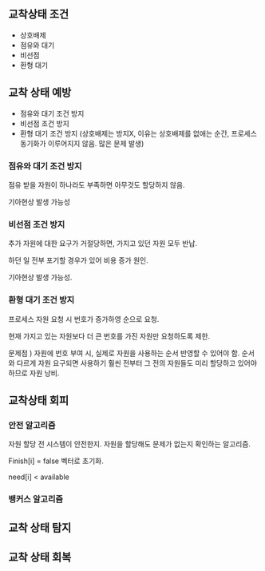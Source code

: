 ## 교착상태 조건

- 상호배제
- 점유와 대기
- 비선점
- 환형 대기

## 교착 상태 예방

- 점유와 대기 조건 방지
- 비선점 조건 방지
- 환형 대기 조건 방지
  (상호배제는 방지X, 이유는 상호배제를 없애는 순간, 프로세스 동기화가 이루어지지 않음. 많은 문제 발생)

### 점유와 대기 조건 방지

점유 받을 자원이 하나라도 부족하면 아무것도 할당하지 않음.

기아현상 발생 가능성

### 비선점 조건 방지

추가 자원에 대한 요구가 거절당하면, 가지고 있던 자원 모두 반납.

하던 일 전부 포기할 경우가 있어 비용 증가 원인.

기아현상 발생 가능성.

### 환형 대기 조건 방지

프로세스 자원 요청 시 번호가 증가하영 순으로 요청.

현재 가지고 있는 자원보다 더 큰 번호를 가진 자원만 요청하도록 제한.

문제점 ) 자원에 번호 부여 시, 실제로 자원을 사용하는 순서 반영할 수 있어야 함. 순서와 다르게 자원 요구되면 사용하기 훨씬 전부터 그 전의 자원들도 미리 할당하고 있어야 하므로 자원 낭비.

## 교착상태 회피

### 안전 알고리즘

자원 할당 전 시스템이 안전한지. 자원을 할당해도 문제가 없는지 확인하는 알고리즘.

Finish[i] = false 벡터로 초기화.

need[i] < available

### 뱅커스 알고리즘

## 교착 상태 탐지

## 교착 상태 회복
